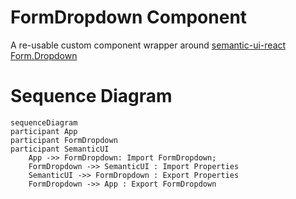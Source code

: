 # FormDropdown Component

A re-usable custom component wrapper around [semantic-ui-react Form.Dropdown](https://react.semantic-ui.com/collections/form)

# Sequence Diagram

```mermaid
sequenceDiagram
participant App
participant FormDropdown
participant SemanticUI
    App ->> FormDropdown: Import FormDropdown;
    FormDropdown ->> SemanticUI : Import Properties
    SemanticUI ->> FormDropdown : Export Properties
    FormDropdown ->> App : Export FormDropdown
```
